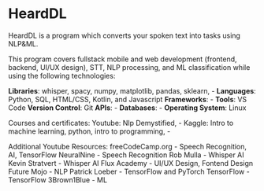 # HeardDL 
HeardDL is a program which converts your spoken text into tasks using NLP&ML.

This program covers fullstack mobile and web development (frontend, backend, UI/UX design), STT, NLP processing, and ML classification while using the following technologies:

**Libraries**: whisper, spacy, numpy, matplotlib, pandas, sklearn, -
**Languages**: Python, SQL, HTML/CSS, Kotlin, and Javascript
**Frameworks**: -
**Tools**: VS Code
**Version Control**: Git
**APIs**: -
**Databases**: -
**Operating System**: Linux

Courses and certificates: 
Youtube: Nlp Demystified, - 
Kaggle: Intro to machine learning, python, intro to programming, - 

Additional Youtube Resources:
freeCodeCamp.org - Speech Recognition, AI, TensorFlow
NeuralNine - Speech Recognition
Rob Mulla - Whisper AI
Kevin Stratvert - Whisper AI
Flux Academy - UI/UX Design, Fontend Design
Future Mojo - NLP
Patrick Loeber - TensorFlow and PyTorch
TensorFlow - TensorFlow
3Brown1Blue - ML
